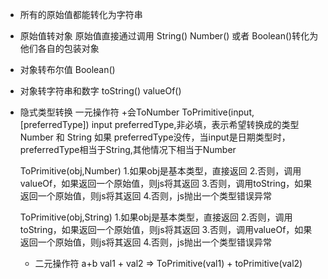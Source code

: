 - 所有的原始值都能转化为字符串

- 原始值转对象
  原始值直接通过调用 String() Number() 或者 Boolean()转化为他们各自的包装对象

- 对象转布尔值
  Boolean()

- 对象转字符串和数字
  toString() valueOf()

- 隐式类型转换
  一元操作符
  +会ToNumber 
  ToPrimitive(input,[preferredType])
  input
  preferredType,非必填，表示希望转换成的类型 Number 和 String
  如果 preferredType没传，当input是日期类型时，preferredType相当于String,其他情况下相当于Number


  ToPrimitive(obj,Number)
  1.如果obj是基本类型，直接返回
  2.否则，调用 valueOf，如果返回一个原始值，则js将其返回
  3.否则，调用toString，如果返回一个原始值，则js将其返回
  4.否则，js抛出一个类型错误异常

  ToPrimitive(obj,String)
  1.如果obj是基本类型，直接返回
  2.否则，调用toString，如果返回一个原始值，则js将其返回
  3.否则，调用valueOf，如果返回一个原始值，则js将其返回
  4.否则，js抛出一个类型错误异常

  - 二元操作符 a+b
  val1 + val2 => ToPrimitive(val1) + toPrimitive(val2)
